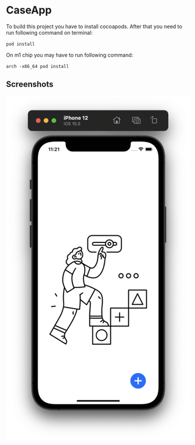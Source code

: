 # CaseApp

To build this project you have to install cocoapods. 
After that you need to run following command on terminal: 

~~~
pod install
~~~ 
 
On m1 chip you may have to run following command:

~~~
arch -x86_64 pod install
~~~ 

## Screenshots

![](https://github.com/alkalemir/CaseApp/blob/main/CaseApp/Screenshots/Screen%20Shot%202022-07-19%20at%2011.21.11.png)

